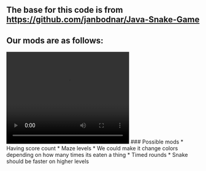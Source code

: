 ## The base for this code is from https://github.com/janbodnar/Java-Snake-Game

## Our mods are as follows: 
<video width="320" height="240" controls>
  <source src="videos/Sound-Mod-Demo.mp4" type="video/mp4">
</video>
### Possible mods
* Having score count
* Maze levels
* We could make it change colors depending on how many times its eaten a thing
* Timed rounds
* Snake should be faster on higher levels
